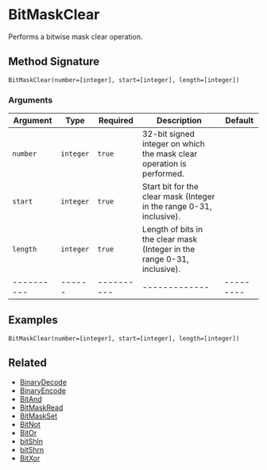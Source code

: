# BitMaskClear

Performs a bitwise mask clear operation.

## Method Signature

```
BitMaskClear(number=[integer], start=[integer], length=[integer])
```

### Arguments

| Argument   | Type      | Required   | Description                                                              | Default   |
| ---------- | --------- | ---------- | ------------------------------------------------------------------------ | --------- |
| `number`   | `integer` | `true`     | 32-bit signed integer on which the mask clear operation is performed.    |           |
| `start`    | `integer` | `true`     | Start bit for the clear mask (Integer in the range 0-31, inclusive).     |           |
| `length`   | `integer` | `true`     | Length of bits in the clear mask (Integer in the range 0-31, inclusive). |           |
| ---------- | ------    | ---------- | -------------                                                            | --------- |

## Examples

```
BitMaskClear(number=[integer], start=[integer], length=[integer])
```

## Related

* [BinaryDecode](binarydecode.md)
* [BinaryEncode](binaryencode.md)
* [BitAnd](bitand.md)
* [BitMaskRead](bitmaskread.md)
* [BitMaskSet](bitmaskset.md)
* [BitNot](bitnot.md)
* [BitOr](bitor.md)
* [bitShln](bitshln.md)
* [bitShrn](bitshrn.md)
* [BitXor](bitxor.md)
